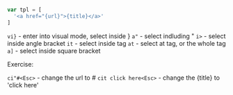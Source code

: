 ```javascript

var tpl = [
  '<a href="{url}">{title}</a>'
]

```

`vi}` - enter into visual mode, select inside }
`a"` - select indluding "
`i>` - select inside angle bracket
`it` - select inside tag
`at` - select at tag, or the whole tag
`a]` - select inside square bracket

Exercise:

`ci"#<Esc>` - change the url to #
`cit click here<Esc>` - change the {title} to 'click here'
